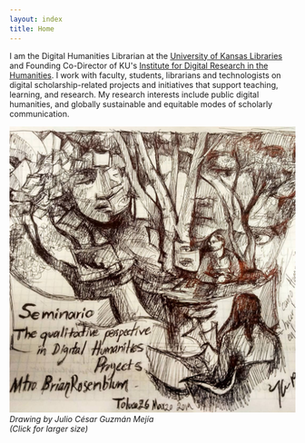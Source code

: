 ```yaml
---
layout: index
title: Home
---
```

I am the Digital Humanities Librarian at the [University of Kansas Libraries](http://lib.ku.edu) and Founding Co-Director of KU's [Institute for Digital Research in the Humanities](http://idrh.ku.edu). I work with faculty, students, librarians and technologists on digital scholarship-related projects and initiatives that support teaching, learning, and research. My research interests include public digital humanities, and globally sustainable and equitable modes of scholarly communication.

[![sketch](./images/seminario.jpg)](./images/seminario.jpg)
*Drawing by Julio César Guzmán Mejía*  
*(Click for larger size)*




